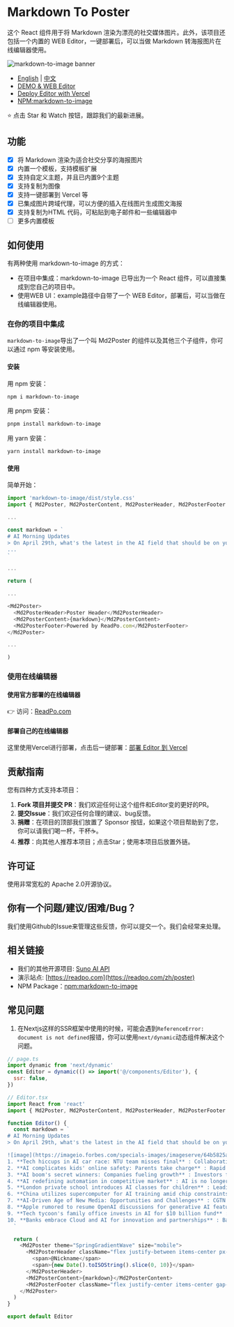 # Markdown To Poster

这个 React 组件用于将 Markdown 渲染为漂亮的社交媒体图片。此外，该项目还包括一个内置的 WEB Editor，一键部署后，可以当做 Markdown 转海报图片在线编辑器使用。

![markdown-to-image banner](https://github.com/gcui-art/markdown-to-image/blob/main/public/banner.jpg)

- [English](./README.md) | [中文](./README_CN.md)
- [DEMO & WEB Editor](https://readpo.com/zh/poster)
- [Deploy Editor with Vercel](https://vercel.com/new/clone?repository-url=https://github.com/gcui-art/markdown-to-image&root-directory=example&project-name=markdown-to-image&repository-name=markdown-to-image)
- [NPM:markdown-to-image](https://www.npmjs.com/package/markdown-to-image)

⭐ 点击 Star 和 Watch 按钮，跟踪我们的最新进展。

## 功能

- [x] 将 Markdown 渲染为适合社交分享的海报图片
- [x] 内置一个模板，支持模板扩展
- [x] 支持自定义主题，并且已内置9个主题
- [x] 支持复制为图像
- [x] 支持一键部署到 Vercel 等
- [x] 已集成图片跨域代理，可以方便的插入在线图片生成图文海报
- [x] 支持复制为HTML 代码，可粘贴到电子邮件和一些编辑器中
- [ ] 更多内置模板

## 如何使用

有两种使用 markdown-to-image 的方式：

- 在项目中集成：markdown-to-image 已导出为一个 React 组件，可以直接集成到您自己的项目中。
- 使用WEB UI：example路径中自带了一个 WEB Editor，部署后，可以当做在线编辑器使用。

### 在你的项目中集成

`markdown-to-image`导出了一个叫 Md2Poster 的组件以及其他三个子组件，你可以通过 npm 等安装使用。

#### 安装

用 npm 安装：

```bash
npm i markdown-to-image
```

用 pnpm 安装：

```bash
pnpm install markdown-to-image
```

用 yarn 安装：

```bash
yarn install markdown-to-image
```

#### 使用

简单开始：

```javascript
import 'markdown-to-image/dist/style.css'
import { Md2Poster, Md2PosterContent, Md2PosterHeader, Md2PosterFooter } from 'markdown-to-image'

...

const markdown = `
# AI Morning Updates
> On April 29th, what's the latest in the AI field that should be on your radar?
...
`

...

return (

...

<Md2Poster>
  <Md2PosterHeader>Poster Header</Md2PosterHeader>
  <Md2PosterContent>{markdown}</Md2PosterContent>
  <Md2PosterFooter>Powered by ReadPo.com</Md2PosterFooter>
</Md2Poster>

...

)
```

### 使用在线编辑器

#### 使用官方部署的在线编辑器

👉 访问：[ReadPo.com](https://readpo.com/zh/poster)

#### 部署自己的在线编辑器

这里使用Vercel进行部署，点击后一键部署：[部署 Editor 到 Vercel](https://vercel.com/new/clone?repository-url=https://github.com/gcui-art/markdown-to-image&root-directory=example&project-name=markdown-to-image&repository-name=markdown-to-image)

## 贡献指南

您有四种方式支持本项目：

1. **Fork 项目并提交 PR**：我们欢迎任何让这个组件和Editor变的更好的PR。
2. **提交Issue**：我们欢迎任何合理的建议、bug反馈。
3. **捐赠**：在项目的顶部我们放置了 Sponsor 按钮，如果这个项目帮助到了您，你可以请我们喝一杯，干杯☕。
4. **推荐**：向其他人推荐本项目；点击Star；使用本项目后放置外链。

## 许可证

使用非常宽松的 Apache 2.0开源协议。

## 你有一个问题/建议/困难/Bug？

我们使用Github的Issue来管理这些反馈，你可以提交一个。我们会经常来处理。

## 相关链接

- 我们的其他开源项目: [Suno AI API](https://github.com/gcui-art/suno-api)
- 演示站点: [https://readpo.com](https://readpo.com/zh/poster)
- NPM Package：[npm:markdown-to-image](https://www.npmjs.com/package/markdown-to-image)

## 常见问题

1. 在Nextjs这样的SSR框架中使用的时候，可能会遇到`ReferenceError: document is not defined`报错，你可以使用`next/dynamic`动态组件解决这个问题。

```javascript
// page.ts
import dynamic from 'next/dynamic'
const Editor = dynamic(() => import('@/components/Editor'), {
  ssr: false,
})
```

```javascript
// Editor.tsx
import React from 'react'
import { Md2Poster, Md2PosterContent, Md2PosterHeader, Md2PosterFooter } from 'markdown-to-image'

function Editor() {
  const markdown = `
# AI Morning Updates
> On April 29th, what's the latest in the AI field that should be on your radar?

![image](https://imageio.forbes.com/specials-images/imageserve/64b5825a5b9b4d3225e9bd15/artificial-intelligence--ai/960x0.jpg?format=jpg&width=1440)
1. **Tech hiccups in AI car race: NTU team misses final** : Collaboration with UAE tech group faces technical challenges in international AI car race.
2. **AI complicates kids' online safety: Parents take charge** : Rapid AI evolution poses challenges, prompting parents to take active measures for children's safety.
3. **AI boom's secret winners: Companies fueling growth** : Investors find unique opportunities in stock market's AI boom, with certain companies driving progress.
4. **AI redefining automation in competitive market** : AI is no longer just a buzzword, as companies across industries deploy it for competitive edge.
5. **London private school introduces AI classes for children** : Leading school in London introduces AI lessons to help children adapt to evolving technology landscape.
6. **China utilizes supercomputer for AI training amid chip constraints** : Progress in leveraging supercomputers and domestic AI chips for training large language models in China.
7. **AI-Driven Age of New Media: Opportunities and Challenges** : CGTN panel discusses opportunities and challenges in the AI-driven age of new media.
8. **Apple rumored to resume OpenAI discussions for generative AI features** : Speculations suggest Apple may collaborate with OpenAI for generative AI features on upcoming iPhones.
9. **Tech tycoon's family office invests in AI for $10 billion fund** : Premji Invest to inject more funds into AI initiatives, supporting a $10 billion fund managed by Azim Premji.
10. **Banks embrace Cloud and AI for innovation and partnerships** : Banking industry shifts towards innovation, collaboration, and customer-centricity through adoption of Cloud and AI technologies.
  `

  return (
    <Md2Poster theme="SpringGradientWave" size="mobile">
      <Md2PosterHeader className="flex justify-between items-center px-4">
        <span>@Nickname</span>
        <span>{new Date().toISOString().slice(0, 10)}</span>
      </Md2PosterHeader>
      <Md2PosterContent>{markdown}</Md2PosterContent>
      <Md2PosterFooter className="flex justify-center items-center gap-1">any children</Md2PosterFooter>
    </Md2Poster>
  )
}

export default Editor
```
